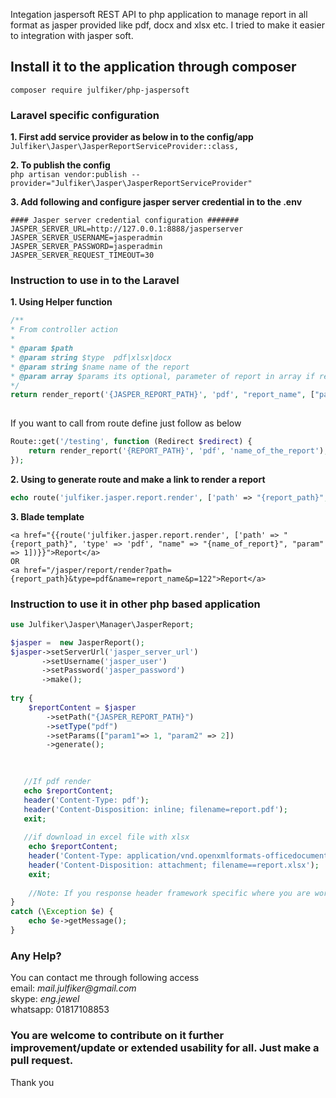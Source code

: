 Integation jaspersoft REST API to php application to manage report in all format as jasper provided like pdf, docx and xlsx etc. I tried to make it easier to integration with jasper soft.   
 
## Install it to the application through composer   
`composer require julfiker/php-jaspersoft`  

### Laravel specific configuration 
 **1. First add service provider as below in to the config/app**   
`Julfiker\Jasper\JasperReportServiceProvider::class,`  
   
 **2. To publish the config**   
`php artisan vendor:publish --provider="Julfiker\Jasper\JasperReportServiceProvider"`   

 **3. Add following and configure jasper server credential in to the .env**
 ```dotenv
#### Jasper server credential configuration #######
JASPER_SERVER_URL=http://127.0.0.1:8888/jasperserver
JASPER_SERVER_USERNAME=jasperadmin
JASPER_SERVER_PASSWORD=jasperadmin  
JASPER_SERVER_REQUEST_TIMEOUT=30
```
 
### Instruction to use in to the Laravel
 **1. Using Helper function**
 ````php
 /** 
 * From controller action
 *
 * @param $path
 * @param string $type  pdf|xlsx|docx
 * @param string $name name of the report
 * @param array $params its optional, parameter of report in array if required. 
 */
 return render_report('{JASPER_REPORT_PATH}', 'pdf', "report_name", ["param" => 123]); 
   
````   
If you want to call from route define just follow as below   
````php 
Route::get('/testing', function (Redirect $redirect) {
    return render_report('{REPORT_PATH}', 'pdf', 'name_of_the_report');
});

````
**2. Using to generate route and make a link to render a report**
```php
echo route('julfiker.jasper.report.render', ['path' => "{report_path}", 'type' => 'pdf', "name" => "{name_of_report}", "param" => 1]);
```
**3.  Blade template**  
```blade
<a href="{{route('julfiker.jasper.report.render', ['path' => "{report_path}", 'type' => 'pdf', "name" => "{name_of_report}", "param" => 1])}}">Report</a>
OR
<a href="/jasper/report/render?path={report_path}&type=pdf&name=report_name&p=122">Report</a>
```
  
  
### Instruction to use it in other php based application
```php
use Julfiker\Jasper\Manager\JasperReport;

$jasper =  new JasperReport();
$jasper->setServerUrl('jasper_server_url')
       ->setUsername('jasper_user')
       ->setPassword('jasper_password')
       ->make();
     
try {
    $reportContent = $jasper
        ->setPath("{JASPER_REPORT_PATH}")
        ->setType("pdf")
        ->setParams(["param1"=> 1, "param2" => 2])
        ->generate();
  
  

   //If pdf render
   echo $reportContent;
   header('Content-Type: pdf');
   header('Content-Disposition: inline; filename=report.pdf');
   exit;
   
   //if download in excel file with xlsx
    echo $reportContent;
    header('Content-Type: application/vnd.openxmlformats-officedocument.spreadsheetml.sheet');
    header('Content-Disposition: attachment; filename==report.xlsx');
    exit;
    
    //Note: If you response header framework specific where you are working on.
}
catch (\Exception $e) {
    echo $e->getMessage();
}

```

### Any Help?   
You can contact me through following access   
email: _mail.julfiker@gmail.com_  
skype: _eng.jewel_  
whatsapp: 01817108853


### You are welcome to contribute on it further improvement/update or extended usability for all. Just make a pull request.  
Thank you

 
